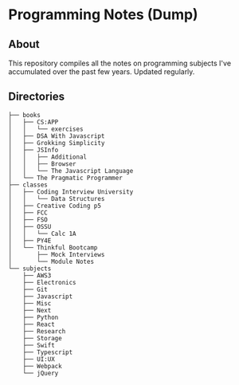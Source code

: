 # Programming Notes (Dump)

## About

This repository compiles all the notes on programming subjects I've accumulated over the past few years. Updated regularly.

## Directories

```bash:contents
├── books
│   ├── CS:APP
│   │   └── exercises
│   ├── DSA With Javascript
│   ├── Grokking Simplicity
│   ├── JSInfo
│   │   ├── Additional
│   │   ├── Browser
│   │   └── The Javascript Language
│   └── The Pragmatic Programmer
├── classes
│   ├── Coding Interview University
│   │   └── Data Structures
│   ├── Creative Coding p5
│   ├── FCC
│   ├── FSO
│   ├── OSSU
│   │   └── Calc 1A
│   ├── PY4E
│   └── Thinkful Bootcamp
│       ├── Mock Interviews
│       └── Module Notes
└── subjects
    ├── AWS3
    ├── Electronics
    ├── Git
    ├── Javascript
    ├── Misc
    ├── Next
    ├── Python
    ├── React
    ├── Research
    ├── Storage
    ├── Swift
    ├── Typescript
    ├── UI:UX
    ├── Webpack
    └── jQuery
```
